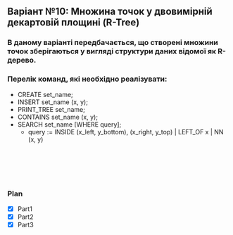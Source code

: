 ## Варіант №10: Множина точок у двовимірній декартовій площині (R-Tree)

### В даному варіанті передбачається, що створені множини точок зберігаються у вигляді структури даних відомої як R-дерево.

### Перелік команд, які необхідно реалізувати:
* CREATE set_name;  
* INSERT set_name (x, y);
* PRINT_TREE set_name;
* CONTAINS set_name (x, y);
* SEARCH set_name [WHERE query];
   * query := INSIDE (x_left, y_bottom), (x_right, y_top) | LEFT_OF x  | NN (x, y)


<br />
<br />
<br />
<br />


### Plan

- [x] Part1
- [x] Part2
- [x] Part3